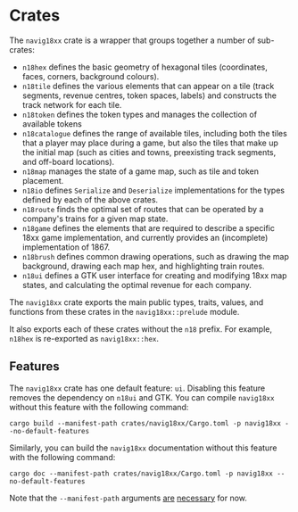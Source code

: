 # Crates

The ``navig18xx`` crate is a wrapper that groups together a number of sub-crates:

- ``n18hex`` defines the basic geometry of hexagonal tiles (coordinates, faces, corners, background colours).
- ``n18tile`` defines the various elements that can appear on a tile (track segments, revenue centres, token spaces, labels) and constructs the track network for each tile.
- ``n18token`` defines the token types and manages the collection of available tokens
- ``n18catalogue`` defines the range of available tiles, including both the tiles that a player may place during a game, but also the tiles that make up the initial map (such as cities and towns, preexisting track segments, and off-board locations).
- ``n18map`` manages the state of a game map, such as tile and token placement.
- ``n18io`` defines ``Serialize`` and ``Deserialize`` implementations for the types defined by each of the above crates.
- ``n18route`` finds the optimal set of routes that can be operated by a company's trains for a given map state.
- ``n18game`` defines the elements that are required to describe a specific 18xx game implementation, and currently provides an (incomplete) implementation of 1867.
- ``n18brush`` defines common drawing operations, such as drawing the map background, drawing each map hex, and highlighting train routes.
- ``n18ui`` defines a GTK user interface for creating and modifying 18xx map states, and calculating the optimal revenue for each company.

The ``navig18xx`` crate exports the main public types, traits, values, and functions from these crates in the ``navig18xx::prelude`` module.

It also exports each of these crates without the ``n18`` prefix.
For example, ``n18hex`` is re-exported as ``navig18xx::hex``.

## Features

The `navig18xx` crate has one default feature: `ui`.
Disabling this feature removes the dependency on `n18ui` and GTK.
You can compile `navig18xx` without this feature with the following command:

```shell
cargo build --manifest-path crates/navig18xx/Cargo.toml -p navig18xx --no-default-features
```

Similarly, you can build the `navig18xx` documentation without this feature with the following command:

```shell
cargo doc --manifest-path crates/navig18xx/Cargo.toml -p navig18xx --no-default-features
```

Note that the `--manifest-path` arguments [are](https://github.com/rust-lang/cargo/issues/4753) [necessary](https://github.com/rust-lang/cargo/issues/5015) for now.

